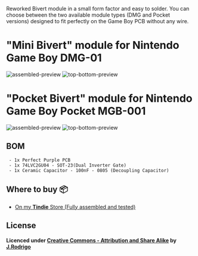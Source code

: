 Reworked Bivert module in a small form factor and easy to solder. You can choose between the two available module types (DMG and Pocket versions) designed to fit perfectly on the Game Boy PCB without any wire.

# "Mini Bivert" module for Nintendo Game Boy DMG-01

![assembled-preview](https://www.jrodrigo.net/wp-content/uploads/2017/12/mini_bivert_mod_dmg-01.jpg)
![top-bottom-preview](https://www.jrodrigo.net/wp-content/uploads/2017/12/mini_bivert_mod_pcb_topbot.jpg)

# "Pocket Bivert" module for Nintendo Game Boy Pocket MGB-001

![assembled-preview](https://www.jrodrigo.net/wp-content/uploads/2018/06/pocket_bivert_mbg-001-e1529364646840.jpg)
![top-bottom-preview](https://www.jrodrigo.net/wp-content/uploads/2018/06/pocket_bivert_mbg-001_module-e1529364621512.jpg)


## BOM

```
 - 1x Perfect Purple PCB
 - 1x 74LVC2GU04 - SOT-23(Dual Inverter Gate)
 - 1x Ceramic Capacitor - 100nF - 0805 (Decoupling Capacitor)
```

## Where to buy :package:
- [On my **Tindie** Store (Fully assembled and tested)](https://www.tindie.com/products/JRodrigo/bivert-module-for-nintendo-game-boy-dmg-and-pocket/)

## License
#### Licenced under [Creative Commons - Attribution and Share Alike](https://github.com/JRodrigoTech/Mini-Bivert-Module/blob/master/LICENSE.md) by [J.Rodrigo](http://www.jrodrigo.net)

